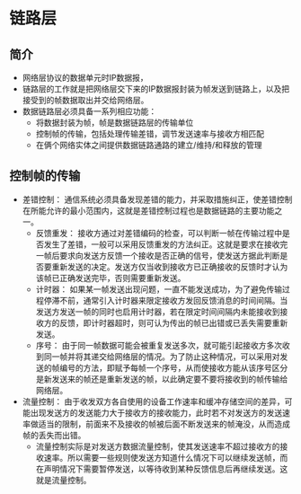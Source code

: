 # 链路层

## 简介
- 网络层协议的数据单元时IP数据报，
- 链路层的工作就是把网络层交下来的IP数据报封装为帧发送到链路上，以及把接受到的帧数据取出并交给网络层。
- 数据链路层必须具备一系列相应功能：
	- 将数据封装为帧，帧是数据链路层的传输单位
	- 控制帧的传输，包括处理传输差错，调节发送速率与接收方相匹配
	- 在俩个网络实体之间提供数据链路通路的建立/维持/和释放的管理

## 控制帧的传输
- 差错控制： 通信系统必须具备发现差错的能力，并采取措施纠正，使差错控制在所能允许的最小范围内，这就是差错控制过程也是数据链路的主要功能之一。
	- 反馈重发： 接收方通过对差错编码的检查，可以判断一帧在传输过程中是否发生了差错，一般可以采用反馈重发的方法纠正。这就是要求在接收完一帧后要求向发送方反馈一个接收是否正确的信号，使发送方据此判断是否要重新发送的决定。发送方仅当收到接收方已正确接收的反馈时才认为该帧已正确发送完毕，否则需要重新发送。
	- 计时器： 如果某一帧发送出现问题，一直不能发送成功，为了避免传输过程停滞不前，通常引入计时器来限定接收方发回反馈消息的时间间隔。当发送方发送一帧的同时也启用计时器，若在限定时间间隔内未能接收到接收方的反馈，即计时器超时，则可认为传出的帧已出错或已丢失需要重新发送。
	- 序号： 由于同一帧数据可能会被重复发送多次，就可能引起接收方多次收到同一帧并将其递交给网络层的情况。为了防止这种情况，可以采用对发送的帧编号的方法，即赋予每帧一个序号，从而使接收方能从该序号区分是新发送来的帧还是重新发送的帧，以此确定要不要将接收到的帧传输给网络层。
- 流量控制： 由于收发双方各自使用的设备工作速率和缓冲存储空间的差异，可能出现发送方的发送能力大于接收方的接收能力，此时若不对发送方的发送速率做适当的限制，前面来不及接收的帧被后面不断发送来的帧淹没，从而造成帧的丢失而出错。
	- 流量控制实际是对发送方数据流量控制，使其发送速率不超过接收方的接收速率。所以需要一些规则使发送方知道什么情况下可以继续发送帧，而在声明情况下需要暂停发送，以等待收到某种反馈信息后再继续发送。这就是流量控制。

